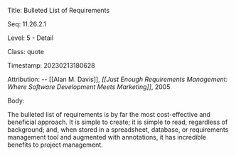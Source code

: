 Title:  Bulleted List of Requirements

Seq:    11.26.2.1

Level:  5 - Detail

Class:  quote

Timestamp: 20230213180628

Attribution: -- [[Alan M. Davis]], *[[Just Enough Requirements Management: Where Software Development Meets Marketing]]*, 2005

Body:

The bulleted list of requirements is by far the most cost-effective and beneficial approach. It is simple to create; it is simple to read, regardless of background; and, when stored in a spreadsheet, database, or requirements management tool and augmented with annotations, it has incredible benefits to project management.

